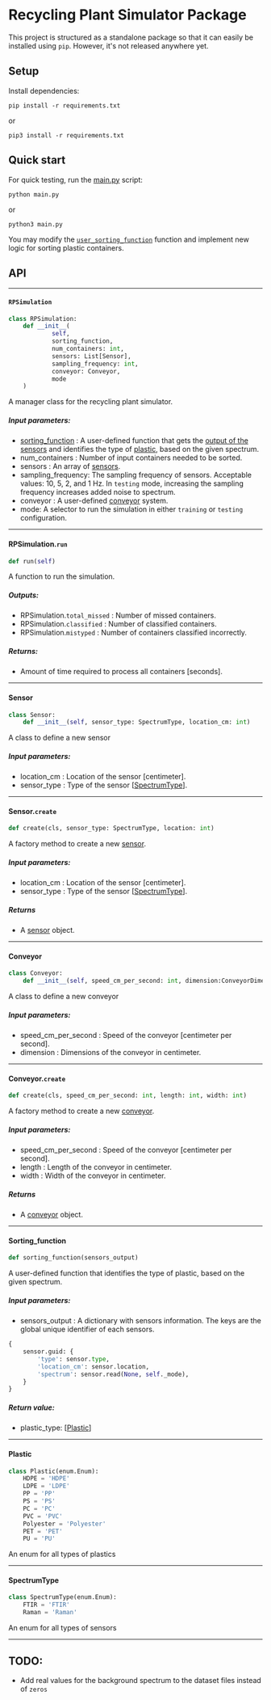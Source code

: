 # Recycling Plant Simulator Package

This project is structured as a standalone package so that it can easily be installed using `pip`. However, it's not released anywhere yet.

## Setup

Install dependencies:

```console
pip install -r requirements.txt
```

or

```console
pip3 install -r requirements.txt
```

## Quick start

For quick testing, run the [main.py](main.py) script:

```console
python main.py
```

or

```console
python3 main.py
```

You may modify the [`user_sorting_function`](src/main.py) function and implement new logic for sorting plastic containers.

## API

---

#### `RPSimulation`

```python
class RPSimulation:
    def __init__(
            self,
            sorting_function,
            num_containers: int,
            sensors: List[Sensor],
            sampling_frequency: int,
            conveyor: Conveyor,
            mode
    )
```

A manager class for the recycling plant simulator.

##### Input parameters:

- [sorting_function](#sorting_function) : A user-defined function that gets the [output of the sensors](#) and identifies the type of [plastic](#plastic), based on the given spectrum.
- num_containers : Number of input containers needed to be sorted.
- sensors : An array of [sensors](#sensor).
- sampling_frequency: The sampling frequency of sensors. Acceptable values: 10, 5, 2, and 1 Hz. In `testing` mode, increasing the sampling frequency increases added noise to spectrum.
- conveyor : A user-defined [conveyor](#conveyor) system.
- mode: A selector to run the simulation in either `training` or `testing` configuration.
---

#### RPSimulation.`run`

```python
def run(self)
```

A function to run the simulation.

##### Outputs:
- RPSimulation.`total_missed` : Number of missed containers.
- RPSimulation.`classified` : Number of classified containers.
- RPSimulation.`mistyped` : Number of containers classified incorrectly.

##### Returns:
- Amount of time required to process all containers [seconds].

---

#### Sensor

```python
class Sensor:
    def __init__(self, sensor_type: SpectrumType, location_cm: int)
```

A class to define a new sensor

##### Input parameters:

- location_cm : Location of the sensor [centimeter].
- sensor_type : Type of the sensor [[SpectrumType](#spectrumtype)].

---

#### Sensor.`create`

```python
def create(cls, sensor_type: SpectrumType, location: int)
```

A factory method to create a new [sensor](#sensor).

##### Input parameters:

- location_cm : Location of the sensor [centimeter].
- sensor_type : Type of the sensor [[SpectrumType](#spectrumtype)].

##### Returns
- A [sensor](#sensor) object.

---

#### Conveyor

```python
class Conveyor:
    def __init__(self, speed_cm_per_second: int, dimension:ConveyorDimension)
```

A class to define a new conveyor

##### Input parameters:

- speed_cm_per_second : Speed of the conveyor [centimeter per second].
- dimension : Dimensions of the conveyor in centimeter.
---

#### Conveyor.`create`

```python
def create(cls, speed_cm_per_second: int, length: int, width: int)
```

A factory method to create a new [conveyor](#conveyor).

##### Input parameters:

- speed_cm_per_second : Speed of the conveyor [centimeter per second].
- length : Length of the conveyor in centimeter.
- width : Width of the conveyor in centimeter.

##### Returns
- A [conveyor](#conveyor) object.

---

#### Sorting_function

```python
def sorting_function(sensors_output)
```

A user-defined function that identifies the type of plastic, based on the given spectrum.

##### Input parameters:

- sensors_output : A dictionary with sensors information. The keys are the global unique identifier of each sensors.

```python
{
    sensor.guid: {
        'type': sensor.type,
        'location_cm': sensor.location,
        'spectrum': sensor.read(None, self._mode),
    }
}
```

##### Return value:

- plastic_type: [[Plastic](#plastic)]

---

#### Plastic

```python
class Plastic(enum.Enum):
    HDPE = 'HDPE'
    LDPE = 'LDPE'
    PP = 'PP'
    PS = 'PS'
    PC = 'PC'
    PVC = 'PVC'
    Polyester = 'Polyester'
    PET = 'PET'
    PU = 'PU'
```

An enum for all types of plastics

---

#### SpectrumType

```python
class SpectrumType(enum.Enum):
    FTIR = 'FTIR'
    Raman = 'Raman'
```

An enum for all types of sensors

---


## TODO:

- Add real values for the background spectrum to the dataset files instead of `zeros`